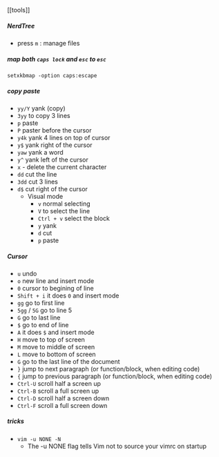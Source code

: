 [[tools]]

##### NerdTree
- press `m` : manage files

##### map both `caps lock` and `esc` to `esc`
`setxkbmap -option caps:escape`
##### copy paste
- `yy/Y` yank (copy)
- `3yy` to copy 3 lines
- `p` paste
- `P` paster before the cursor
- `y4k` yank 4 lines on top of cursor
- `y$` yank right of the cursor
- `yaw` yank a word
- `y^` yank left of the cursor
- `x`   - delete the current character
- `dd` cut the line
- `3dd` cut 3 lines
- `d$` cut right of the cursor
	- Visual mode
		- `v` normal selecting
		- `V` to select the line
		- `Ctrl + v` select the block
		- `y` yank
		- `d` cut 
		- `p` paste

##### Cursor
- `u` undo
- `o` new line and insert mode
- `0` cursor to begining of line
- `Shift + i` it does `0` and insert mode
- `gg` go to first line
- `5gg` / `5G` go to line 5
- `G` go to last line
- `$` go to end of line
- `A` it does `$` and insert mode
- `H` move to top of screen
- `M` move to middle of screen
- `L` move to bottom of screen
- `G` go to the last line of the document
- `}`  jump to next paragraph (or function/block, when editing code)
- `{` jump to previous paragraph (or function/block, when editing code)
- `Ctrl-U` scroll half a screen up
- `Ctrl-B` scroll a full screen up
- `Ctrl-D` scroll half a screen down
- `Ctrl-F` scroll a full screen down

##### tricks
- `vim -u NONE -N`
	- The -u NONE flag tells Vim not to source your vimrc on startup
